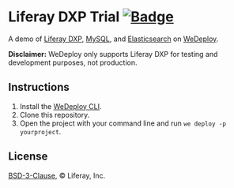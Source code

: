 # Liferay DXP Trial [![Badge](https://img.shields.io/badge/built%20with-wedeploy-00d46a.svg?style=flat)](http://wedeploy.com)

A demo of [Liferay DXP](https://liferay.com), [MySQL](https://hub.docker.com/_/mysql/), and [Elasticsearch](https://hub.docker.com/_/elasticsearch/) on [WeDeploy](https://wedeploy.com/).

**Disclaimer:** WeDeploy only supports Liferay DXP for testing and development purposes, not production.

## Instructions

1. Install the [WeDeploy CLI](https://wedeploy.com/docs/intro/using-the-command-line/).
2. Clone this repository.
3. Open the project with your command line and run `we deploy -p yourproject`.

## License

[BSD-3-Clause](./LICENSE.md), © Liferay, Inc.
